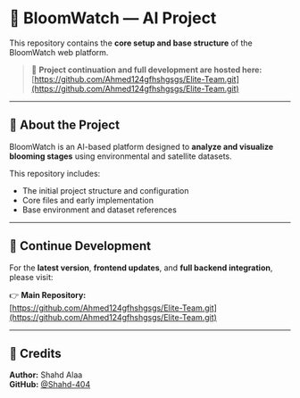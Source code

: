 # 🌸 BloomWatch — AI Project

This repository contains the **core setup and base structure** of the BloomWatch web platform.

> 🔗 **Project continuation and full development are hosted here:**  
> [https://github.com/Ahmed124gfhshgsgs/Elite-Team.git](https://github.com/Ahmed124gfhshgsgs/Elite-Team.git)

---

## 📘 About the Project
BloomWatch is an AI-based platform designed to **analyze and visualize blooming stages** using environmental and satellite datasets.

This repository includes:
- The initial project structure and configuration  
- Core files and early implementation  
- Base environment and dataset references  

---

## 🚀 Continue Development
For the **latest version**, **frontend updates**, and **full backend integration**, please visit:

👉 **Main Repository:**  
[https://github.com/Ahmed124gfhshgsgs/Elite-Team.git](https://github.com/Ahmed124gfhshgsgs/Elite-Team.git)

---

## 🧩 Credits
**Author:** Shahd Alaa  
**GitHub:** [@Shahd-404](https://github.com/Shahd-404)
